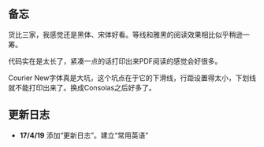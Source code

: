 ## 备忘

货比三家，我感觉还是黑体、宋体好看。等线和雅黑的阅读效果相比似乎稍逊一筹。

代码实在是太长了，紧凑一点的话打印出来PDF阅读的感觉会好很多。

Courier New字体真是大坑，这个坑点在于它的下滑线，行距设置得太小，下划线就不能打印出来了。换成Consolas之后好多了。

## 更新日志

- **17/4/19** 添加“更新日志”。建立“常用英语”
